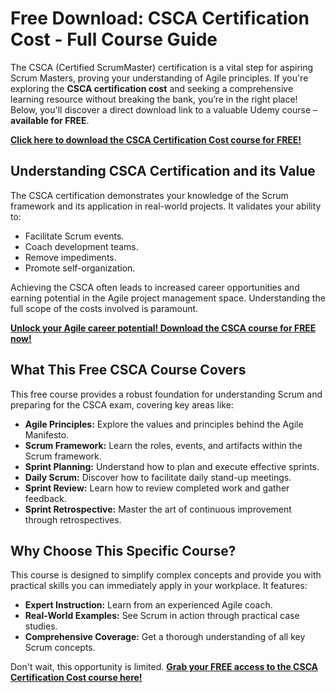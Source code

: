 # Free Download: CSCA Certification Cost - Full Course Guide

The CSCA (Certified ScrumMaster) certification is a vital step for aspiring Scrum Masters, proving your understanding of Agile principles. If you're exploring the **CSCA certification cost** and seeking a comprehensive learning resource without breaking the bank, you’re in the right place! Below, you'll discover a direct download link to a valuable Udemy course – **available for FREE**.

[**Click here to download the CSCA Certification Cost course for FREE!**](https://udemywork.com/csca-certification-cost)

## Understanding CSCA Certification and its Value

The CSCA certification demonstrates your knowledge of the Scrum framework and its application in real-world projects. It validates your ability to:

*   Facilitate Scrum events.
*   Coach development teams.
*   Remove impediments.
*   Promote self-organization.

Achieving the CSCA often leads to increased career opportunities and earning potential in the Agile project management space. Understanding the full scope of the costs involved is paramount.

[**Unlock your Agile career potential! Download the CSCA course for FREE now!**](https://udemywork.com/csca-certification-cost)

## What This Free CSCA Course Covers

This free course provides a robust foundation for understanding Scrum and preparing for the CSCA exam, covering key areas like:

*   **Agile Principles:** Explore the values and principles behind the Agile Manifesto.
*   **Scrum Framework:** Learn the roles, events, and artifacts within the Scrum framework.
*   **Sprint Planning:** Understand how to plan and execute effective sprints.
*   **Daily Scrum:** Discover how to facilitate daily stand-up meetings.
*   **Sprint Review:** Learn how to review completed work and gather feedback.
*   **Sprint Retrospective:** Master the art of continuous improvement through retrospectives.

## Why Choose This Specific Course?

This course is designed to simplify complex concepts and provide you with practical skills you can immediately apply in your workplace. It features:

*   **Expert Instruction:** Learn from an experienced Agile coach.
*   **Real-World Examples:** See Scrum in action through practical case studies.
*   **Comprehensive Coverage:** Get a thorough understanding of all key Scrum concepts.

Don't wait, this opportunity is limited. **[Grab your FREE access to the CSCA Certification Cost course here!](https://udemywork.com/csca-certification-cost)**

